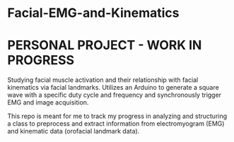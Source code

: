 # Facial-EMG-and-Kinematics

# PERSONAL PROJECT - WORK IN PROGRESS

Studying facial muscle activation and their relationship with facial kinematics via facial landmarks. Utilizes an Arduino to generate a square wave with a specific duty cycle 
and frequency and synchronously trigger EMG and image acquisition.

This repo is meant for me to track my progress in analyzing and structuring a class to preprocess and extract information from electromyogram (EMG) and kinematic data 
(orofacial landmark data). 
